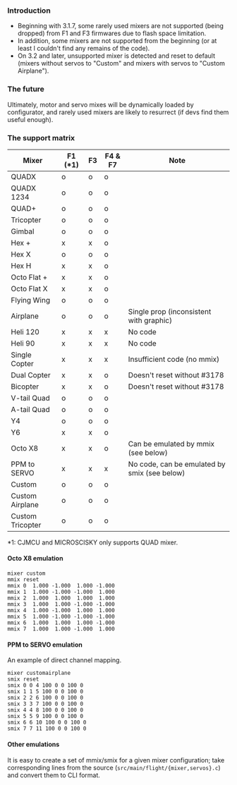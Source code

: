 ### Introduction

- Beginning with 3.1.7, some rarely used mixers are not supported (being dropped) from F1 and F3 firmwares due to flash space limitation.
- In addition, some mixers are not supported from the beginning (or at least I couldn't find any remains of the code).
- On 3.2 and later, unsupported mixer is detected and reset to default (mixers without servos to "Custom" and mixers with servos to "Custom Airplane").

### The future

Ultimately, motor and servo mixes will be dynamically loaded by configurator, and rarely used mixers are likely to resurrect (if devs find them useful enough).

### The support matrix

| Mixer            | F1 (*1) | F3 | F4 & F7 | Note |
|------------------|---------|----|---------|------|
| QUADX            | o       | o  | o       |      |
| QUADX 1234       | o       | o  | o       |      |
| QUAD+            | o       | o  | o       |      |
| Tricopter        | o       | o  | o       |      |
| Gimbal           | o       | o  | o       |      |
| Hex +            | x       | x  | o       |      |
| Hex X            | o       | o  | o       |      |
| Hex H            | x       | x  | o       |      |
| Octo Flat +      | x       | x  | o       |      |
| Octo Flat X      | x       | x  | o       |      |
| Flying Wing      | o       | o  | o       |      |
| Airplane         | o       | o  | o       | Single prop (inconsistent with graphic)     |
| Heli 120         | x       | x  | x       | No code      |
| Heli 90          | x       | x  | x       | No code     |
| Single Copter    | x       | x  | x       | Insufficient code (no mmix)      |
| Dual Copter      | x       | x  | o       | Doesn't reset without #3178     |
| Bicopter         | x       | x  | o       | Doesn't reset without #3178     |
| V-tail Quad      | o       | o  | o       |      |
| A-tail Quad      | o       | o  | o       |      |
| Y4               | o       | o  | o       |      |
| Y6               | x       | x  | o       |      |
| Octo X8          | x       | x  | o       | Can be emulated by mmix (see below)     |
| PPM to SERVO     | x       | x  | x       | No code, can be emulated by smix (see below)    |
| Custom           | o       | o  | o       |      |
| Custom Airplane  | o       | o  | o       |      |
| Custom Tricopter | o       | o  | o       |      |

*1: CJMCU and MICROSCISKY only supports QUAD mixer.

#### Octo X8 emulation

```
mixer custom
mmix reset
mmix 0  1.000 -1.000  1.000 -1.000
mmix 1  1.000 -1.000 -1.000  1.000
mmix 2  1.000  1.000  1.000  1.000
mmix 3  1.000  1.000 -1.000 -1.000
mmix 4  1.000 -1.000  1.000  1.000
mmix 5  1.000 -1.000 -1.000 -1.000
mmix 6  1.000  1.000  1.000 -1.000
mmix 7  1.000  1.000 -1.000  1.000
```

#### PPM to SERVO emulation

An example of direct channel mapping.

```
mixer customairplane
smix reset
smix 0 0 4 100 0 0 100 0
smix 1 1 5 100 0 0 100 0
smix 2 2 6 100 0 0 100 0
smix 3 3 7 100 0 0 100 0
smix 4 4 8 100 0 0 100 0
smix 5 5 9 100 0 0 100 0
smix 6 6 10 100 0 0 100 0
smix 7 7 11 100 0 0 100 0
```

#### Other emulations

It is easy to create a set of mmix/smix for a given mixer configuration; take corresponding lines from the source (`src/main/flight/{mixer,servos}.c`) and convert them to CLI format.